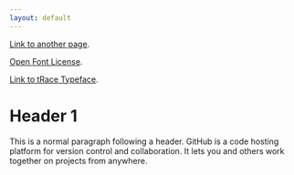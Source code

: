 ```yaml
---
layout: default
---
```


[Link to another page](./another-page.html).

[Open Font License](./OFL.html).

[Link to tRace Typeface](./typefaces/Trace/index.html).

# Header 1

This is a normal paragraph following a header. GitHub is a code hosting platform for version control and collaboration. It lets you and others work together on projects from anywhere.
